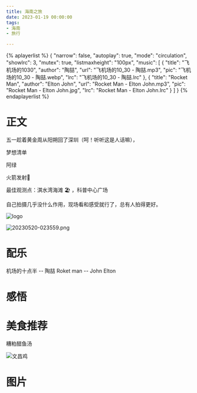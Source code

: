 ```yaml
---
title: 海南之旅
date: 2023-01-19 00:00:00
tags:
- 海南
- 旅行

---
```


{% aplayerlist %}
{
    "narrow": false,
    "autoplay": true,
    "mode": "circulation",
    "showlrc": 3,
    "mutex": true,
    "listmaxheight": "100px",
    "music": [
            {
                "title": "飞机场的1030",
                "author": "陶喆",
                "url": "飞机场的10_30 - 陶喆.mp3",
                "pic": "飞机场的10_30 - 陶喆.webp",
                "lrc": "飞机场的10_30 - 陶喆.lrc"
            },
            {
                "title": "Rocket Man",
                "author": "Elton John",
                "url": "Rocket Man - Elton John.mp3",
                "pic": "Rocket Man - Elton John.jpg",
                "lrc": "Rocket Man - Elton John.lrc"
            }
    ]
}
{% endaplayerlist %}

# 正文

五一趁着黄金周从阳朔回了深圳（呵！听听这是人话嘛），

梦想清单

阿绿

火箭发射🚀

最佳观测点：淇水湾海滩 🏖 ，科普中心广场

自己拍摄几乎没什么作用，现场看和感受就行了，总有人拍得更好。

![logo](logo.jpg)

![20230520-023559.png](./20230520-023559.png)


# 配乐
机场的十点半 -- 陶喆
Roket man -- John Elton

# 感悟


# 美食推荐

糟粕醋鱼汤

![文昌鸡](IMG_6537.JPEG)


# 图片

